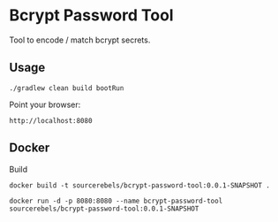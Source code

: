 # Bcrypt Password Tool

Tool to encode / match bcrypt secrets. 

## Usage

```
./gradlew clean build bootRun
```

Point your browser:

```
http://localhost:8080
```

## Docker

Build

```
docker build -t sourcerebels/bcrypt-password-tool:0.0.1-SNAPSHOT .
```

```
docker run -d -p 8080:8080 --name bcrypt-password-tool sourcerebels/bcrypt-password-tool:0.0.1-SNAPSHOT
```

